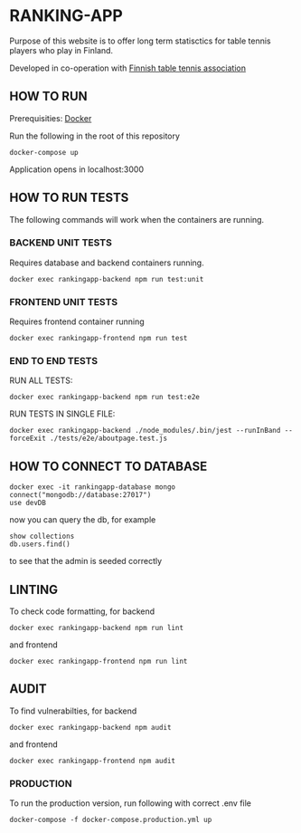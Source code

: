 # RANKING-APP

Purpose of this website is to offer long term statisctics
for table tennis players who play in Finland.

Developed in co-operation with [Finnish table tennis association](http://www.sptl.fi/sptl_uudet/)



## HOW TO RUN

Prerequisities: [Docker](https://docs.docker.com/get-docker/)

Run the following in the root of this repository

```
docker-compose up
```

Application opens in localhost:3000


## HOW TO RUN TESTS

The following commands will work when the containers are running.

### BACKEND UNIT TESTS

Requires database and backend containers running. 

```
docker exec rankingapp-backend npm run test:unit
```

### FRONTEND UNIT TESTS

Requires frontend container running

```
docker exec rankingapp-frontend npm run test
```


### END TO END TESTS

RUN ALL TESTS:

```
docker exec rankingapp-backend npm run test:e2e
```

RUN TESTS IN SINGLE FILE:

```
docker exec rankingapp-backend ./node_modules/.bin/jest --runInBand --forceExit ./tests/e2e/aboutpage.test.js
```


## HOW TO CONNECT TO DATABASE


````
docker exec -it rankingapp-database mongo
connect("mongodb://database:27017")
use devDB
````

now you can query the db, for example

```
show collections
db.users.find()
```

to see that the admin is seeded correctly

## LINTING

To check code formatting, for backend
````
docker exec rankingapp-backend npm run lint
````
and frontend
````
docker exec rankingapp-frontend npm run lint
````


## AUDIT

To find vulnerabilties, for backend
````
docker exec rankingapp-backend npm audit
````
and frontend
````
docker exec rankingapp-frontend npm audit
````


### PRODUCTION

To run the production version, run following with correct .env file


```
docker-compose -f docker-compose.production.yml up
```